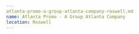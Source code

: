 ```yaml
---
atlanta-promo-a-group-atlanta-company-roswell.md
name: Atlanta Promo - A Group Atlanta Company
location: Roswell
---
```


